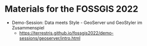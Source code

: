 # Materials for the FOSSGIS 2022

* Demo-Session: Data meets Style - GeoServer und GeoStyler im Zusammenspiel
  * https://terrestris.github.io/fossgis2022/demo-sessions/geoserver/intro.html
